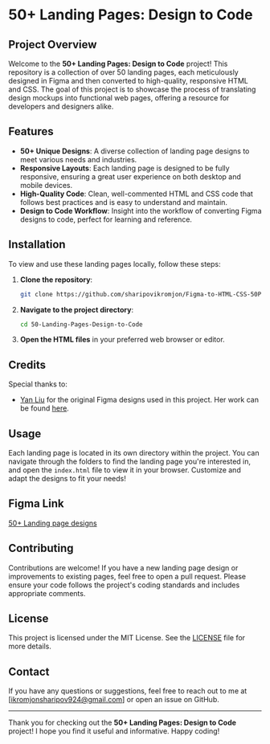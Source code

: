 # 50+ Landing Pages: Design to Code

## Project Overview

Welcome to the **50+ Landing Pages: Design to Code** project! This repository is a collection of over 50 landing pages, each meticulously designed in Figma and then converted to high-quality, responsive HTML and CSS. The goal of this project is to showcase the process of translating design mockups into functional web pages, offering a resource for developers and designers alike.

## Features

- **50+ Unique Designs**: A diverse collection of landing page designs to meet various needs and industries.
- **Responsive Layouts**: Each landing page is designed to be fully responsive, ensuring a great user experience on both desktop and mobile devices.
- **High-Quality Code**: Clean, well-commented HTML and CSS code that follows best practices and is easy to understand and maintain.
- **Design to Code Workflow**: Insight into the workflow of converting Figma designs to code, perfect for learning and reference.

## Installation

To view and use these landing pages locally, follow these steps:

1. **Clone the repository**:
    ```bash
    git clone https://github.com/sharipovikromjon/Figma-to-HTML-CSS-50Plus-Landing-Pages.gitf
    ```
2. **Navigate to the project directory**:
    ```bash
    cd 50-Landing-Pages-Design-to-Code
    ```
3. **Open the HTML files** in your preferred web browser or editor.

## Credits

Special thanks to:

- [Yan Liu](https://twitter.com/abbpandalyn) for the original Figma designs used in this project. Her work can be found [here](https://www.figma.com/@yanliu).

## Usage

Each landing page is located in its own directory within the project. You can navigate through the folders to find the landing page you're interested in, and open the `index.html` file to view it in your browser. Customize and adapt the designs to fit your needs!

## Figma Link

[50+ Landing page designs](https://www.figma.com/design/mmndrBp7OKfNM9WcuSr0sT/50%2B-Landing-page-designs-(Community)?node-id=801-2256&m=dev)

## Contributing

Contributions are welcome! If you have a new landing page design or improvements to existing pages, feel free to open a pull request. Please ensure your code follows the project's coding standards and includes appropriate comments.

## License

This project is licensed under the MIT License. See the [LICENSE](LICENSE) file for more details.

## Contact

If you have any questions or suggestions, feel free to reach out to me at [ikromjonsharipov924@gmail.com] or open an issue on GitHub.

---

Thank you for checking out the **50+ Landing Pages: Design to Code** project! I hope you find it useful and informative. Happy coding!
